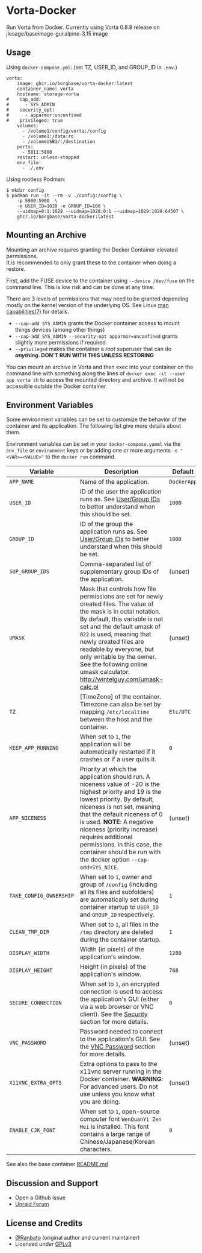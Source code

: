 # Vorta-Docker

Run Vorta from Docker.
Currently using Vorta 0.8.8 release on jlesage/baseimage-gui:alpine-3.15 image

## Usage

Using `docker-compose.yml`: (set TZ, USER_ID, and GROUP_ID in `.env`.)

```
vorta:
    image: ghcr.io/borgbase/vorta-docker:latest
    container_name: vorta
    hostname: storage-vorta
#    cap_add:
#      - SYS_ADMIN
#    security_opt:
#      - apparmor:unconfined
#    privileged: true
    volumes:
      - /volume1/config/vorta:/config
      - /volume1:/data:ro
      - /volumeUSB1/:/destination
    ports:
      - 5811:5800
    restart: unless-stopped
    env_file:
      - ./.env
```

Using rootless Podman:

```
$ mkdir config
$ podman run -it --rm -v ./config:/config \
    -p 5900:5900  \
    -e USER_ID=1028 -e GROUP_ID=100 \
    --uidmap=0:1:1028 --uidmap=1028:0:1 --uidmap=1029:1029:64507 \
    ghcr.io/borgbase/vorta-docker:latest
```

## Mounting an Archive

Mounting an archive requires granting the Docker Container elevated permissions.  
It is recommended to only grant these to the container when doing a restore.

First, add the FUSE device to the container using `--device /dev/fuse` on the command line. This is low risk and can be done at any time.

There are 3 levels of permissions that may need to be granted depending mostly on the kernel version of the underlying OS. See Linux [man capabilities(7)](https://man7.org/linux/man-pages/man7/capabilities.7.html) for details.

- `--cap-add SYS_ADMIN` grants the Docker container access to mount things devices (among other things)
- `--cap-add SYS_ADMIN --security-opt apparmor=unconfined` grants slightly more permissions if required.
- `--privileged` makes the container a _root_ superuser that can do **_anything_. DON'T RUN WITH THIS UNLESS RESTORING**

You can mount an archive in Vorta and then exec into your container on the command line with something along the lines of `docker exec -it --user app vorta sh` to access the mounted directory and archive. It will not be accessible outside the Docker container.

## Environment Variables

Some environment variables can be set to customize the behavior of the container
and its application. The following list give more details about them.

Environment variables can be set in your `docker-compose.yamml` via the `env_file` or `environment`
keys or by adding one or more arguments `-e "<VAR>=<VALUE>"` to the `docker run` command.

| Variable                | Description                                                                                                                                                                                                                                                                                                                                                                             | Default     |
| ----------------------- | --------------------------------------------------------------------------------------------------------------------------------------------------------------------------------------------------------------------------------------------------------------------------------------------------------------------------------------------------------------------------------------- | ----------- |
| `APP_NAME`              | Name of the application.                                                                                                                                                                                                                                                                                                                                                                | `DockerApp` |
| `USER_ID`               | ID of the user the application runs as. See [User/Group IDs](#usergroup-ids) to better understand when this should be set.                                                                                                                                                                                                                                                              | `1000`      |
| `GROUP_ID`              | ID of the group the application runs as. See [User/Group IDs](#usergroup-ids) to better understand when this should be set.                                                                                                                                                                                                                                                             | `1000`      |
| `SUP_GROUP_IDS`         | Comma-separated list of supplementary group IDs of the application.                                                                                                                                                                                                                                                                                                                     | (unset)     |
| `UMASK`                 | Mask that controls how file permissions are set for newly created files. The value of the mask is in octal notation. By default, this variable is not set and the default umask of `022` is used, meaning that newly created files are readable by everyone, but only writable by the owner. See the following online umask calculator: http://wintelguy.com/umask-calc.pl              | (unset)     |
| `TZ`                    | [TimeZone] of the container. Timezone can also be set by mapping `/etc/localtime` between the host and the container.                                                                                                                                                                                                                                                                   | `Etc/UTC`   |
| `KEEP_APP_RUNNING`      | When set to `1`, the application will be automatically restarted if it crashes or if a user quits it.                                                                                                                                                                                                                                                                                   | `0`         |
| `APP_NICENESS`          | Priority at which the application should run. A niceness value of -20 is the highest priority and 19 is the lowest priority. By default, niceness is not set, meaning that the default niceness of 0 is used. **NOTE**: A negative niceness (priority increase) requires additional permissions. In this case, the container should be run with the docker option `--cap-add=SYS_NICE`. | (unset)     |
| `TAKE_CONFIG_OWNERSHIP` | When set to `1`, owner and group of `/config` (including all its files and subfolders) are automatically set during container startup to `USER_ID` and `GROUP_ID` respectively.                                                                                                                                                                                                         | `1`         |
| `CLEAN_TMP_DIR`         | When set to `1`, all files in the `/tmp` directory are deleted during the container startup.                                                                                                                                                                                                                                                                                            | `1`         |
| `DISPLAY_WIDTH`         | Width (in pixels) of the application's window.                                                                                                                                                                                                                                                                                                                                          | `1280`      |
| `DISPLAY_HEIGHT`        | Height (in pixels) of the application's window.                                                                                                                                                                                                                                                                                                                                         | `768`       |
| `SECURE_CONNECTION`     | When set to `1`, an encrypted connection is used to access the application's GUI (either via a web browser or VNC client). See the [Security](#security) section for more details.                                                                                                                                                                                                      | `0`         |
| `VNC_PASSWORD`          | Password needed to connect to the application's GUI. See the [VNC Password](#vnc-password) section for more details.                                                                                                                                                                                                                                                                    | (unset)     |
| `X11VNC_EXTRA_OPTS`     | Extra options to pass to the x11vnc server running in the Docker container. **WARNING**: For advanced users. Do not use unless you know what you are doing.                                                                                                                                                                                                                             | (unset)     |
| `ENABLE_CJK_FONT`       | When set to `1`, open-source computer font `WenQuanYi Zen Hei` is installed. This font contains a large range of Chinese/Japanese/Korean characters.                                                                                                                                                                                                                                    | `0`         |

See also the base container [README.md](https://github.com/jlesage/docker-baseimage-gui/blob/master/README.md)

## Discussion and Support

- Open a Github issue
- [Unraid Forum](https://forums.unraid.net/topic/117021-support-smartphonelover-vorta-gui-for-borg-backup/)

## License and Credits

- [@Ranbato](https://github.com/Ranbato) (original author and current maintainer)
- Licensed under [GPLv3](LICENSE.txt)
